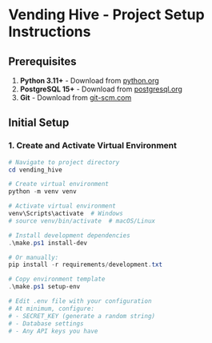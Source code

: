 # Vending Hive - Project Setup Instructions

## Prerequisites

1. **Python 3.11+** - Download from [python.org](https://python.org)
2. **PostgreSQL 15+** - Download from [postgresql.org](https://postgresql.org)
3. **Git** - Download from [git-scm.com](https://git-scm.com)

## Initial Setup

### 1. Create and Activate Virtual Environment

```powershell
# Navigate to project directory
cd vending_hive

# Create virtual environment
python -m venv venv

# Activate virtual environment
venv\Scripts\activate  # Windows
# source venv/bin/activate  # macOS/Linux

# Install development dependencies
.\make.ps1 install-dev

# Or manually:
pip install -r requirements/development.txt

# Copy environment template
.\make.ps1 setup-env

# Edit .env file with your configuration
# At minimum, configure:
# - SECRET_KEY (generate a random string)
# - Database settings
# - Any API keys you have